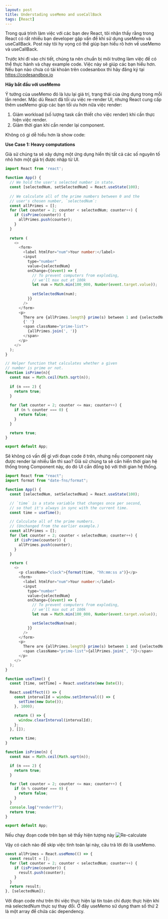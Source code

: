 ```yaml
---
layout: post
title: Understading useMemo and useCallBack
tags: [React]
---
```

Trong quá trình làm việc với các bạn dev React, tôi nhận thấy rằng trong React có rất nhiều bạn developer gặp vấn đề khi sử dụng useMemo và useCallBack. Post này tôi hy vọng có thể giúp bạn hiểu rõ hơn về useMemo và useCallBack.

Trước khi đi vào chi tiết, chúng ta nên chuẩn bị môi trường làm việc để có thể thực hành và chạy example code. Việc này sẽ giúp các bạn hiểu hơn. Nếu bạn nào chưa có tài khoản trên codesanbox thì hãy đăng ký tại https://codesandbox.io

**Hãy bắt đầu với useMemo**

Ý tưởng của useMemo đó là lưu lại giá trị, trạng thái của ứng dụng trong mỗi lần render. Mặc dù React đã tối ưu việc re-render UI, nhưng React cung cấp thêm useMemo giúp các bạn tối ưu hơn nữa việc render:
 1. Giảm workload (số lượng task cần thiết cho việc render) khi cần thực hiện việc render.
 2. Giảm thời gian khi cần render lại component.

 Không có gì dễ hiểu hơn là show code: 
 
 **Use Case 1: Heavy computations**

Giả sử chúng ta sẽ xây dựng một ứng dụng hiển thị tất cả các số nguyên tố nhỏ hơn một giá trị được nhập từ UI.

```js
import React from 'react';

function App() {
  // We hold the user's selected number in state.
  const [selectedNum, setSelectedNum] = React.useState(100);
  
  // We calculate all of the prime numbers between 0 and the
  // user's chosen number, `selectedNum`:
  const allPrimes = [];
  for (let counter = 2; counter < selectedNum; counter++) {
    if (isPrime(counter)) {
      allPrimes.push(counter);
    }
  }
  
  return (
    <>
      <form>
        <label htmlFor="num">Your number:</label>
        <input
          type="number"
          value={selectedNum}
          onChange={(event) => {
            // To prevent computers from exploding,
            // we'll max out at 100k
            let num = Math.min(100_000, Number(event.target.value));
            
            setSelectedNum(num);
          }}
        />
      </form>
      <p>
        There are {allPrimes.length} prime(s) between 1 and {selectedNum}:
        {' '}
        <span className="prime-list">
          {allPrimes.join(', ')}
        </span>
      </p>
    </>
  );
}

// Helper function that calculates whether a given
// number is prime or not.
function isPrime(n){
  const max = Math.ceil(Math.sqrt(n));
  
  if (n === 2) {
    return true;
  }
  
  for (let counter = 2; counter <= max; counter++) {
    if (n % counter === 0) {
      return false;
    }
  }

  return true;
}

export default App;
```
Sẽ không có vấn đề gì với đoạn code ở trên, nhưng nếu component này được render lại nhiều lần thì sao? 
Giả sử chúng ta sẽ cần hiển thời gian hệ thống trong Component này, do đó UI cần đồng bộ với thời gian hệ thống.
```js
import React from "react";
import format from "date-fns/format";

function App() {
  const [selectedNum, setSelectedNum] = React.useState(100);

  // `time` is a state variable that changes once per second,
  // so that it's always in sync with the current time.
  const time = useTime();

  // Calculate all of the prime numbers.
  // (Unchanged from the earlier example.)
  const allPrimes = [];
  for (let counter = 2; counter < selectedNum; counter++) {
    if (isPrime(counter)) {
      allPrimes.push(counter);
    }
  }

  return (
    <>
      <p className="clock">{format(time, "hh:mm:ss a")}</p>
      <form>
        <label htmlFor="num">Your number:</label>
        <input
          type="number"
          value={selectedNum}
          onChange={(event) => {
            // To prevent computers from exploding,
            // we'll max out at 100k
            let num = Math.min(100_000, Number(event.target.value));

            setSelectedNum(num);
          }}
        />
      </form>
      <p>
        There are {allPrimes.length} prime(s) between 1 and {selectedNum}:{" "}
        <span className="prime-list">{allPrimes.join(", ")}</span>
      </p>
    </>
  );
}

function useTime() {
  const [time, setTime] = React.useState(new Date());

  React.useEffect(() => {
    const intervalId = window.setInterval(() => {
      setTime(new Date());
    }, 1000);

    return () => {
      window.clearInterval(intervalId);
    };
  }, []);

  return time;
}

function isPrime(n) {
  const max = Math.ceil(Math.sqrt(n));

  if (n === 2) {
    return true;
  }

  for (let counter = 2; counter <= max; counter++) {
    if (n % counter === 0) {
      return false;
    }
  }
  console.log("render??");
  return true;
}

export default App;
```
Nếu chạy đoạn code trên bạn sẽ thấy hiện tượng này
![Re-calculate](https://www.joshwcomeau.com/_next/image/?url=%2Fimages%2Fusememo-and-usecallback%2Fclock-prime.png%3Fv%3D2&w=1920&q=75)

Vậy có cách nào để skip việc tính toán lại này, câu trả lời đó là useMemo.
```js
const allPrimes = React.useMemo(() => {
  const result = [];
  for (let counter = 2; counter < selectedNum; counter++) {
    if (isPrime(counter)) {
      result.push(counter);
    }
  }
  return result;
}, [selectedNum]);
```
Với đoạn code như trên thì việc thực hiện lại tín toán chỉ được thực hiện khi mà selectedNum thực sự thay đổi. Ở đây useMemo sử dụng tham số thứ 2 là một array để chứa các dependency. 

